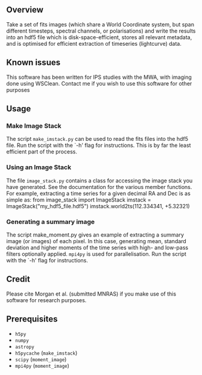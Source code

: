 ## Overview 
Take a set of fits images (which share a World Coordinate system, but span different timesteps, spectral channels, or polarisations) and write the results into an hdf5 file which is disk-space-efficient, stores all relevant metadata, and is optimised for efficient extraction of timeseries (lightcurve) data.

## Known issues

This software has been written for IPS studies with the MWA, with imaging done using WSClean. Contact me if you wish to use this software for other purposes

## Usage
### Make Image Stack
The script `make_imstack.py` can be used to read the fits files into the hdf5 file. Run the script with the `-h' flag for instructions. This is by far the least efficient part of the process.

### Using an Image Stack
The file `image_stack.py` contains a class for accessing the image stack you have generated. See the documentation for the various member functions. For example, extracting a time series for a given decimal RA and Dec is as simple as:
    from image_stack import ImageStack
    imstack = ImageStack("my_hdf5_file.hdf5")
    imstack.world2ts(112.334341, +5.32321)

### Generating a summary image
The script make_moment.py gives an example of extracting a summary image (or images) of each pixel. In this case, generating mean, standard deviation and higher moments of the time series with high- and low-pass filters optionally applied. `mpi4py` is used for parallelisation. Run the script with the `-h' flag for instructions.

## Credit

Please cite Morgan et al. (submitted MNRAS) if you make use of this software for research purposes.

## Prerequisites

* `h5py`
* `numpy `
* `astropy`
* `h5pycache` (`make_imstack`)
* `scipy` (`moment_image`)
* `mpi4py` (`moment_image`)
